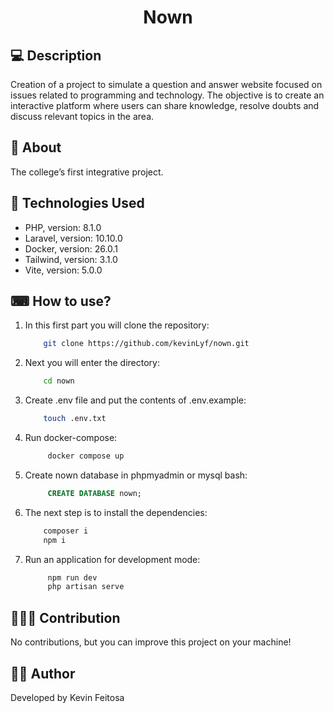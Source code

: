 <h1 align="center">Nown</h1>

## 💻 Description

<p>Creation of a project to simulate a question and answer website focused on issues related to programming and technology. The objective is to create an interactive platform where users can share knowledge, resolve doubts and discuss relevant topics in the area.</p>

## 📖 About

<p>The college’s first integrative project.</p>

## 📌 Technologies Used

-   PHP, version: 8.1.0
-   Laravel, version: 10.10.0
-   Docker, version: 26.0.1
-   Tailwind, version: 3.1.0
-   Vite, version: 5.0.0

## ⌨ How to use?

1. In this first part you will clone the repository:
    ```bash
        git clone https://github.com/kevinLyf/nown.git
    ```
2. Next you will enter the directory:
    ```bash
        cd nown
    ```
3. Create .env file and put the contents of .env.example:
    ```bash
        touch .env.txt
    ```
4. Run docker-compose:
   ```bash
        docker compose up
    ```

4. Create nown database in phpmyadmin or mysql bash:
   ```sql
        CREATE DATABASE nown;
    ```

5. The next step is to install the dependencies:
    ```bash
        composer i
        npm i
    ```

6. Run an application for development mode:
    ```bash
         npm run dev
         php artisan serve
    ```

## 🧑‍🚀🚀 Contribution

<p>No contributions, but you can improve this project on your machine!</p>

## 👩‍💻 Author

<p>Developed by Kevin Feitosa</p>
